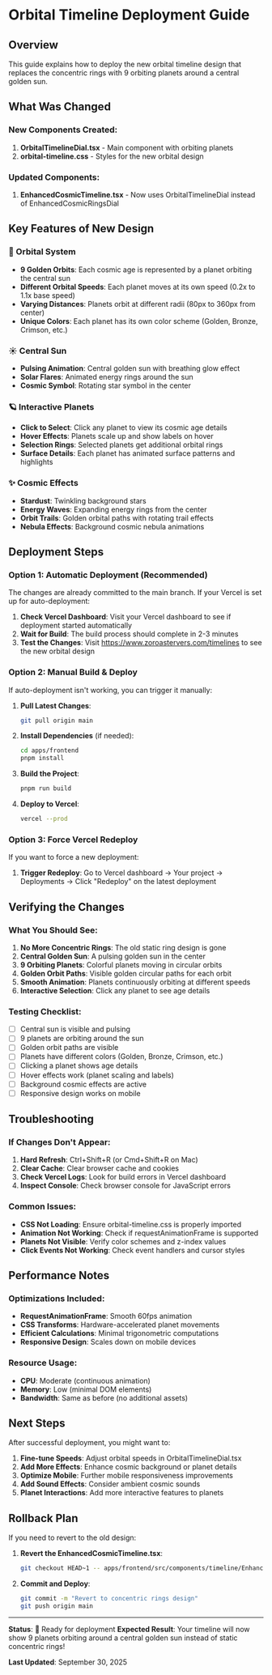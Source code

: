 # Orbital Timeline Deployment Guide

## Overview
This guide explains how to deploy the new orbital timeline design that replaces the concentric rings with 9 orbiting planets around a central golden sun.

## What Was Changed

### New Components Created:
1. **OrbitalTimelineDial.tsx** - Main component with orbiting planets
2. **orbital-timeline.css** - Styles for the new orbital design

### Updated Components:
1. **EnhancedCosmicTimeline.tsx** - Now uses OrbitalTimelineDial instead of EnhancedCosmicRingsDial

## Key Features of New Design

### 🌌 Orbital System
- **9 Golden Orbits**: Each cosmic age is represented by a planet orbiting the central sun
- **Different Orbital Speeds**: Each planet moves at its own speed (0.2x to 1.1x base speed)
- **Varying Distances**: Planets orbit at different radii (80px to 360px from center)
- **Unique Colors**: Each planet has its own color scheme (Golden, Bronze, Crimson, etc.)

### ☀️ Central Sun
- **Pulsing Animation**: Central golden sun with breathing glow effect
- **Solar Flares**: Animated energy rings around the sun
- **Cosmic Symbol**: Rotating star symbol in the center

### 🪐 Interactive Planets
- **Click to Select**: Click any planet to view its cosmic age details
- **Hover Effects**: Planets scale up and show labels on hover
- **Selection Rings**: Selected planets get additional orbital rings
- **Surface Details**: Each planet has animated surface patterns and highlights

### ✨ Cosmic Effects
- **Stardust**: Twinkling background stars
- **Energy Waves**: Expanding energy rings from the center
- **Orbit Trails**: Golden orbital paths with rotating trail effects
- **Nebula Effects**: Background cosmic nebula animations

## Deployment Steps

### Option 1: Automatic Deployment (Recommended)
The changes are already committed to the main branch. If your Vercel is set up for auto-deployment:

1. **Check Vercel Dashboard**: Visit your Vercel dashboard to see if deployment started automatically
2. **Wait for Build**: The build process should complete in 2-3 minutes
3. **Test the Changes**: Visit https://www.zoroastervers.com/timelines to see the new orbital design

### Option 2: Manual Build & Deploy
If auto-deployment isn't working, you can trigger it manually:

1. **Pull Latest Changes**:
   ```bash
   git pull origin main
   ```

2. **Install Dependencies** (if needed):
   ```bash
   cd apps/frontend
   pnpm install
   ```

3. **Build the Project**:
   ```bash
   pnpm run build
   ```

4. **Deploy to Vercel**:
   ```bash
   vercel --prod
   ```

### Option 3: Force Vercel Redeploy
If you want to force a new deployment:

1. **Trigger Redeploy**: Go to Vercel dashboard → Your project → Deployments → Click "Redeploy" on the latest deployment

## Verifying the Changes

### What You Should See:
1. **No More Concentric Rings**: The old static ring design is gone
2. **Central Golden Sun**: A pulsing golden sun in the center
3. **9 Orbiting Planets**: Colorful planets moving in circular orbits
4. **Golden Orbit Paths**: Visible golden circular paths for each orbit
5. **Smooth Animation**: Planets continuously orbiting at different speeds
6. **Interactive Selection**: Click any planet to see age details

### Testing Checklist:
- [ ] Central sun is visible and pulsing
- [ ] 9 planets are orbiting around the sun
- [ ] Golden orbit paths are visible
- [ ] Planets have different colors (Golden, Bronze, Crimson, etc.)
- [ ] Clicking a planet shows age details
- [ ] Hover effects work (planet scaling and labels)
- [ ] Background cosmic effects are active
- [ ] Responsive design works on mobile

## Troubleshooting

### If Changes Don't Appear:
1. **Hard Refresh**: Ctrl+Shift+R (or Cmd+Shift+R on Mac)
2. **Clear Cache**: Clear browser cache and cookies
3. **Check Vercel Logs**: Look for build errors in Vercel dashboard
4. **Inspect Console**: Check browser console for JavaScript errors

### Common Issues:
- **CSS Not Loading**: Ensure orbital-timeline.css is properly imported
- **Animation Not Working**: Check if requestAnimationFrame is supported
- **Planets Not Visible**: Verify color schemes and z-index values
- **Click Events Not Working**: Check event handlers and cursor styles

## Performance Notes

### Optimizations Included:
- **RequestAnimationFrame**: Smooth 60fps animation
- **CSS Transforms**: Hardware-accelerated planet movements
- **Efficient Calculations**: Minimal trigonometric computations
- **Responsive Design**: Scales down on mobile devices

### Resource Usage:
- **CPU**: Moderate (continuous animation)
- **Memory**: Low (minimal DOM elements)
- **Bandwidth**: Same as before (no additional assets)

## Next Steps

After successful deployment, you might want to:

1. **Fine-tune Speeds**: Adjust orbital speeds in OrbitalTimelineDial.tsx
2. **Add More Effects**: Enhance cosmic background or planet details
3. **Optimize Mobile**: Further mobile responsiveness improvements
4. **Add Sound Effects**: Consider ambient cosmic sounds
5. **Planet Interactions**: Add more interactive features to planets

## Rollback Plan

If you need to revert to the old design:

1. **Revert the EnhancedCosmicTimeline.tsx**:
   ```bash
   git checkout HEAD~1 -- apps/frontend/src/components/timeline/EnhancedCosmicTimeline.tsx
   ```

2. **Commit and Deploy**:
   ```bash
   git commit -m "Revert to concentric rings design"
   git push origin main
   ```

---

**Status**: 🚀 Ready for deployment
**Expected Result**: Your timeline will now show 9 planets orbiting around a central golden sun instead of static concentric rings!

**Last Updated**: September 30, 2025
